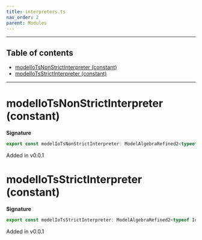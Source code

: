 ```yaml
---
title: interpreters.ts
nav_order: 2
parent: Modules
---
```


---

<h2 class="text-delta">Table of contents</h2>

- [modelIoTsNonStrictInterpreter (constant)](#modeliotsnonstrictinterpreter-constant)
- [modelIoTsStrictInterpreter (constant)](#modeliotsstrictinterpreter-constant)

---

# modelIoTsNonStrictInterpreter (constant)

**Signature**

```ts
export const modelIoTsNonStrictInterpreter: ModelAlgebraRefined2<typeof IoTsURI> & ModelAlgebraNewtype2<typeof IoTsURI> & ModelAlgebraUnknown2<typeof IoTsURI> & ModelAlgebraPrimitive2<typeof IoTsURI> & ModelAlgebraIntersection2<typeof IoTsURI> & ModelAlgebraUnions2<typeof IoTsURI> & ModelAlgebraTaggedUnions2<typeof IoTsURI> & ModelAlgebraStrMap2<typeof IoTsURI> & ModelAlgebraSet2<typeof IoTsURI> & ModelAlgebraRecursive2<typeof IoTsURI> & ModelAlgebraObject2<typeof IoTsURI> = ...
```

Added in v0.0.1

# modelIoTsStrictInterpreter (constant)

**Signature**

```ts
export const modelIoTsStrictInterpreter: ModelAlgebraRefined2<typeof IoTsURI> & ModelAlgebraNewtype2<typeof IoTsURI> & ModelAlgebraUnknown2<typeof IoTsURI> & ModelAlgebraPrimitive2<typeof IoTsURI> & ModelAlgebraIntersection2<typeof IoTsURI> & ModelAlgebraUnions2<typeof IoTsURI> & ModelAlgebraTaggedUnions2<typeof IoTsURI> & ModelAlgebraStrMap2<typeof IoTsURI> & ModelAlgebraSet2<typeof IoTsURI> & ModelAlgebraRecursive2<typeof IoTsURI> & ModelAlgebraObject2<typeof IoTsURI> = ...
```

Added in v0.0.1

